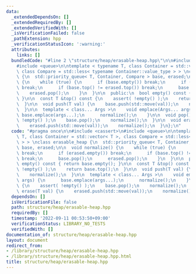 ```yaml
---
data:
  _extendedDependsOn: []
  _extendedRequiredBy: []
  _extendedVerifiedWith: []
  _isVerificationFailed: false
  _pathExtension: hpp
  _verificationStatusIcon: ':warning:'
  attributes:
    links: []
  bundledCode: "#line 2 \"structure/heap/erasable-heap.hpp\"\n\n#include <cassert>\n\
    #include <queue>\n\ntemplate < typename T, class Container = std::vector< T >,\
    \ class Compare = std::less< typename Container::value_type > > \nclass erasable_heap\
    \ {\n  std::priority_queue< T, Container, Compare > base, erased;\n\n  void normalize()\
    \ {\n    while (true) {\n      if (base.empty()) break;\n      if (erased.empty())\
    \ break;\n      if (base.top() != erased.top()) break;\n      base.pop();\n  \
    \    erased.pop();\n    }\n  }\n\n  public:\n  bool empty() const { return base.empty();\
    \ }\n\n  const T &top() const {\n    assert( !empty() );\n    return base.top();\n\
    \  }\n\n  void push(T val) {\n    base.push(std::move(val));\n    normalize();\n\
    \  }\n\n  template < class... Args >\n    void emplace(Args... args) {\n     \
    \ base.emplace(args...);\n      normalize();\n    }\n\n  void pop() {\n    assert(\
    \ !empty() );\n    base.pop();\n    normalize();\n  }\n\n  void erase(T val) {\n\
    \    erased.push(std::move(val));\n    normalize();\n  }\n};\n"
  code: "#pragma once\n\n#include <cassert>\n#include <queue>\n\ntemplate < typename\
    \ T, class Container = std::vector< T >, class Compare = std::less< typename Container::value_type\
    \ > > \nclass erasable_heap {\n  std::priority_queue< T, Container, Compare >\
    \ base, erased;\n\n  void normalize() {\n    while (true) {\n      if (base.empty())\
    \ break;\n      if (erased.empty()) break;\n      if (base.top() != erased.top())\
    \ break;\n      base.pop();\n      erased.pop();\n    }\n  }\n\n  public:\n  bool\
    \ empty() const { return base.empty(); }\n\n  const T &top() const {\n    assert(\
    \ !empty() );\n    return base.top();\n  }\n\n  void push(T val) {\n    base.push(std::move(val));\n\
    \    normalize();\n  }\n\n  template < class... Args >\n    void emplace(Args...\
    \ args) {\n      base.emplace(args...);\n      normalize();\n    }\n\n  void pop()\
    \ {\n    assert( !empty() );\n    base.pop();\n    normalize();\n  }\n\n  void\
    \ erase(T val) {\n    erased.push(std::move(val));\n    normalize();\n  }\n};\n"
  dependsOn: []
  isVerificationFile: false
  path: structure/heap/erasable-heap.hpp
  requiredBy: []
  timestamp: '2022-09-11 00:53:50+09:00'
  verificationStatus: LIBRARY_NO_TESTS
  verifiedWith: []
documentation_of: structure/heap/erasable-heap.hpp
layout: document
redirect_from:
- /library/structure/heap/erasable-heap.hpp
- /library/structure/heap/erasable-heap.hpp.html
title: structure/heap/erasable-heap.hpp
---
```

